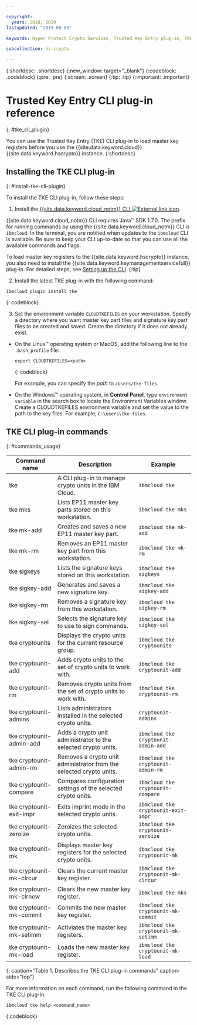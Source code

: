 ```yaml
---

copyright:
  years: 2018, 2019
lastupdated: "2019-08-05"

keywords: Hyper Protect Crypto Services, Trusted Key Entry plug-in, TKE plug-in, CLI plug-in, TKE commands, Cloud TKE reference

subcollection: hs-crypto

---
```


{:shortdesc: .shortdesc}
{:new_window: target="_blank"}
{:codeblock: .codeblock}
{:pre: .pre}
{:screen: .screen}
{:tip: .tip}
{:important: .important}

# Trusted Key Entry CLI plug-in reference
{: #tke_cli_plugin}

You can use the Trusted Key Entry (TKE) CLI plug-in to load master key registers before you use the {{site.data.keyword.cloud}} {{site.data.keyword.hscrypto}} instance.
{:shortdesc}

## Installing the TKE CLI plug-in
{: #install-tke-cli-plugin}

To install the TKE CLI plug-in, follow these steps:

1. Install the [{{site.data.keyword.cloud_notm}} CLI ![External link icon](../icons/launch-glyph.svg "External link icon")](https://cloud.ibm.com/docs/cli?topic=cloud-cli-getting-started).

  {{site.data.keyword.cloud_notm}} CLI requires Java&trade; SDK 1.7.0. The prefix for running commands by using the {{site.data.keyword.cloud_notm}} CLI is `ibmcloud`. In the terminal, you are notified when updates to the `ibmcloud` CLI is available. Be sure to keep your CLI up-to-date so that you can use all the available commands and flags.

  To load master key registers to the {{site.data.keyword.hscrypto}} instance, you also need to install the {{site.data.keyword.keymanagementservicefull}} plug-in. For detailed steps, see [Setting up the CLI](/docs/services/hs-crypto/set-up-cli.html).
  {:tip}

2. Install the latest TKE plug-in with the following command:

  ```
  ibmcloud plugin install tke
  ```
  {: codeblock}

3. Set the environment variable `CLOUDTKEFILES` on your workstation. Specify a directory where you want master key part files and signature key part files to be created and saved. Create the directory if it does not already exist.

  * On the Linux&trade; operating system or MacOS, add the following line to the `.bash_profile` file:
     ```
     export CLOUDTKEFILES=<path>
     ```
     {: codeblock}

     For example, you can specify the *path* to `/Users/tke-files`.

  * On the Windows&trade; operating system, in **Control Panel**, type `environment variable` in the search box to locate the Environment Variables window. Create a CLOUDTKEFILES environment variable and set the value to the path to the key files. For example, `C:\users\tke-files`.


## TKE CLI plug-in commands
{: #commands_usage}

| Command name | Description | Example|
| -------------| ------------|---------------- |
|tke           |A CLI plug-in to manage crypto units in the IBM Cloud.|`ibmcloud tke`|
|tke mks|Lists EP11 master key parts stored on this workstation.|`ibmcloud tke mks`|
|tke mk-add|Creates and saves a new EP11 master key part.|`ibmcloud tke mk-add`|
|tke mk-rm|Removes an EP11 master key part from this workstation.|`ibmcloud tke mk-rm`|
|tke sigkeys|Lists the signature keys stored on this workstation.|`ibmcloud tke sigkeys`|
|tke sigkey-add|Generates and saves a new signature key.|`ibmcloud tke sigkey-add`|
|tke sigkey-rm|Removes a signature key from this workstation.|`ibmcloud tke sigkey-rm`|
|tke sigkey-sel|Selects the signature key to use to sign commands.|`ibmcloud tke sigkey-sel`|
|tke cryptounits|Displays the crypto units for the current resource group.|`ibmcloud tke cryptounits`|
|tke cryptounit-add|Adds crypto units to the set of crypto units to work with.|`ibmcloud tke cryptounit-add`|
|tke cryptounit-rm|Removes crypto units from the set of crypto units to work with.|`ibmcloud tke cryptounit-rm`|
|tke cryptounit-admins|Lists administrators installed in the selected crypto units.|`cryptounit-admins`|
|tke cryptounit-admin-add|Adds a crypto unit administrator to the selected crypto units.|`ibmcloud tke cryptounit-admin-add`|
|tke cryptounit-admin-rm|Removes a crypto unit administrator from the selected crypto units.|`ibmcloud tke cryptounit-admin-rm`|
|tke cryptounit-compare|Compares configuration settings of the selected crypto units.|`ibmcloud tke cryptounit-compare`|
|tke cryptounit-exit-impr|Exits imprint mode in the selected crypto units.|`ibmcloud tke cryptounit-exit-impr`|
|tke cryptounit-zeroize|Zeroizes the selected crypto units.|`ibmcloud tke cryptounit-zeroize`|
|tke cryptounit-mk|Displays master key registers for the selected crypto units.|`ibmcloud tke cryptounit-mk`|
|tke cryptounit-mk-clrcur|Clears the current master key register.|`ibmcloud tke cryptounit-mk-clrcur`|
|tke cryptounit-mk-clrnew|Clears the new master key register.|`ibmcloud tke mks`|
|tke cryptounit-mk-commit|Commits the new master key register.|`ibmcloud tke cryptounit-mk-commit`|
|tke cryptounit-mk-setimm| Activiates the master key registers.|`ibmcloud tke cryptounit-mk-setimm`|
|tke cryptounit-mk-load|Loads the new master key register.|`ibmcloud tke cryptounit-mk-load`|
{: caption="Table 1. Describes the TKE CLI plug-in commands" caption-side="top"}

For more information on each command, run the following command in the TKE CLI plug-in:

```
ibmcloud tke help <command_name>
```
{:codeblock}
